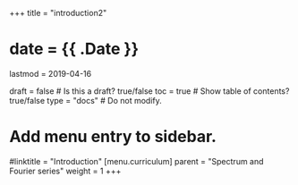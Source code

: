 +++
title = "introduction2"

# date = {{ .Date }}
lastmod = 2019-04-16

draft = false  # Is this a draft? true/false
toc = true  # Show table of contents? true/false
type = "docs"  # Do not modify.

# Add menu entry to sidebar.
#linktitle = "Introduction"
[menu.curriculum]
  parent = "Spectrum and Fourier series"
  weight = 1
+++
